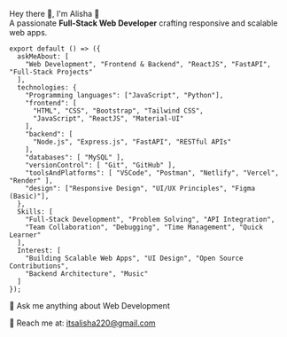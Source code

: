 Hey there 👋, I'm Alisha 💫  
A passionate **Full-Stack Web Developer** crafting responsive and scalable web apps.

```
export default () => ({
  askMeAbout: [
    "Web Development", "Frontend & Backend", "ReactJS", "FastAPI", "Full-Stack Projects"
  ],
  technologies: {
    "Programming languages": ["JavaScript", "Python"],
    "frontend": [ 
      "HTML", "CSS", "Bootstrap", "Tailwind CSS", 
      "JavaScript", "ReactJS", "Material-UI"
    ],
    "backend": [
      "Node.js", "Express.js", "FastAPI", "RESTful APIs"
    ],
    "databases": [ "MySQL" ],
    "versionControl": [ "Git", "GitHub" ],
    "toolsAndPlatforms": [ "VSCode", "Postman", "Netlify", "Vercel", "Render" ],
    "design": ["Responsive Design", "UI/UX Principles", "Figma (Basic)"],
  },
  Skills: [
    "Full-Stack Development", "Problem Solving", "API Integration",
    "Team Collaboration", "Debugging", "Time Management", "Quick Learner"
  ],
  Interest: [
    "Building Scalable Web Apps", "UI Design", "Open Source Contributions",
    "Backend Architecture", "Music"
  ]
});
```

💬 Ask me anything about Web Development

📧 Reach me at: itsalisha220@gmail.com
